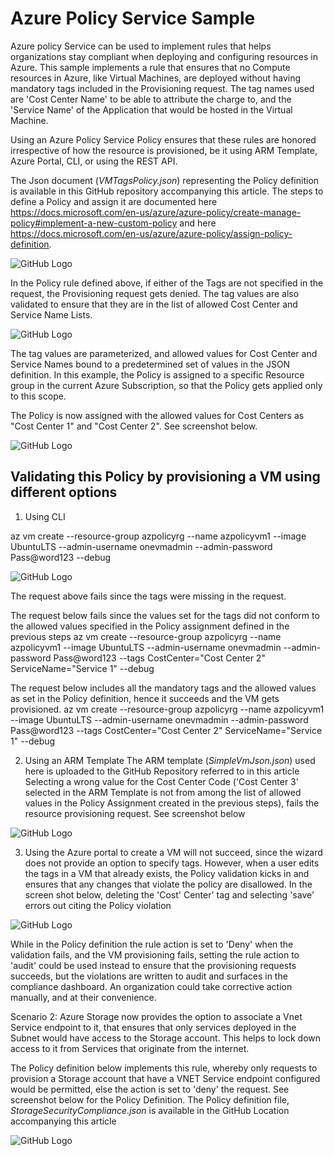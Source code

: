 # Azure Policy Service Sample
Azure policy Service can be used to implement rules that helps organizations stay compliant when deploying and configuring resources in Azure. This sample implements a rule that ensures that no Compute resources in Azure, like Virtual Machines, are deployed without having mandatory tags included in the Provisioning request. The tag names used are 'Cost Center Name' to be able to attribute the charge to, and the 'Service Name' of the Application that would be hosted in the Virtual Machine.

Using an Azure Policy Service Policy ensures that these rules are honored irrespective of how the resource is provisioned, be it using ARM Template, Azure Portal,  CLI, or using the REST API.

The Json document (*VMTagsPolicy.json*) representing the Policy definition is available in this GitHub repository accompanying this article.
The steps to define a Policy and assign it are documented here https://docs.microsoft.com/en-us/azure/azure-policy/create-manage-policy#implement-a-new-custom-policy and here https://docs.microsoft.com/en-us/azure/azure-policy/assign-policy-definition.

![GitHub Logo](/images/PolicyDefinition.png)

In the Policy rule defined above, if either of the Tags are not specified in the request, the Provisioning request gets denied. The tag values are also validated to ensure that they are in the list of allowed Cost Center and Service Name Lists.

![GitHub Logo](/images/PolicyParams.png)

The tag values are parameterized, and allowed values for Cost Center and Service Names bound to a predetermined set of values in the JSON definition.
In this example, the Policy is assigned to a specific Resource group in the current Azure Subscription, so that the Policy gets applied only to this scope.

The Policy is now assigned with the allowed values for Cost Centers as "Cost Center 1" and "Cost Center 2". See screenshot below.

![GitHub Logo](/images/policy_assignment.PNG)

## Validating this Policy by provisioning a VM using different options

1) Using CLI

az vm create  --resource-group azpolicyrg --name azpolicyvm1 --image UbuntuLTS --admin-username onevmadmin --admin-password Pass@word123 --debug

![GitHub Logo](/images/vm_cli_debug.PNG)

The request above fails since the tags were missing in the request. 

The request below fails since the values set for the tags did not conform to the allowed values specified in the Policy assignment defined in the previous steps
az vm create  --resource-group azpolicyrg --name azpolicyvm1 --image UbuntuLTS --admin-username onevmadmin --admin-password Pass@word123 --tags CostCenter="Cost Center 2" ServiceName="Service 1" --debug

The request below includes all the mandatory tags and the allowed values as set in the Policy definition, hence it succeeds and the VM gets provisioned.
az vm create  --resource-group azpolicyrg --name azpolicyvm1 --image UbuntuLTS --admin-username onevmadmin --admin-password Pass@word123 --tags CostCenter="Cost Center 2" ServiceName="Service 1" --debug

2) Using an ARM Template
The ARM template (*SimpleVmJson.json*) used here is uploaded to the GitHub Repository referred to in this article
Selecting a wrong value for the Cost Center Code ('Cost Center 3' selected in the ARM Template is not from among the list of allowed values in the Policy Assignment created in the previous steps), fails the resource provisioning request. See screenshot below

![GitHub Logo](/images/ArmTemplate.png)

3) Using the Azure portal to create a VM will not succeed, since the wizard does not provide an option to specify tags. However, when  a user edits the tags in a VM that already exists, the Policy validation kicks in and ensures that any changes that violate the policy are disallowed.
In the screen shot below, deleting the 'Cost' Center' tag and selecting 'save' errors out citing the Policy violation

![GitHub Logo](/images/PortalEditTags.PNG)

While in the Policy definition the rule action is set to 'Deny' when the validation fails, and the VM provisioning fails, setting the rule action to 'audit' could be used instead to ensure that the provisioning requests succeeds, but the violations are written to audit and surfaces in the compliance dashboard. An organization could take corrective action manually, and at their convenience.

Scenario 2:
Azure Storage now provides the option to associate a Vnet Service endpoint to it, that ensures that only services deployed in the Subnet would have access to the Storage account. This helps to lock down access to it from Services that originate from the internet.

The Policy definition below implements this rule, whereby only requests to provision a Storage account that have a VNET Service endpoint configured would be permitted, else the action is set to 'deny' the request. See screenshot below for the Policy Definition. The Policy definition file, *StorageSecurityCompliance.json* is available in the GitHub Location accompanying this article

![GitHub Logo](/images/StorageSecurity.PNG)



